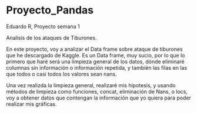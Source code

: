 # Proyecto_Pandas
Eduardo R, Proyecto semana 1

Analisis de los ataques de Tiburones.

En este proyecto, voy a analizar el Data frame sobre ataque de tiburones que he descargado de Kaggle. Es un Data frame, muy sucio, por lo que lo primero que haré será una limpieza general de los datos, dónde eliminaré columnas sin información o información repetida, y también las filas en las que todos o casi todos los valores sean nans. 

Una vez realizda la limpieza general, realizaré mis hipotesis, y usando métodos de limpieza como funciones, concat, eliminación de Nans, o locs, voy a obtener datos que contengan la información que yo quiera para poder realizar mis gráficas.